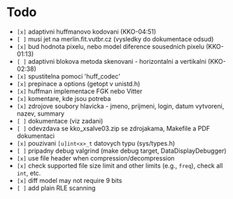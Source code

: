 # Todo

* `[x]` adaptivni huffmanovo kodovani (KKO-04:51)
* `[ ]` musi jet na merlin.fit.vutbr.cz (vysledky do dokumentace odsud)
* `[x]` bud hodnota pixelu, nebo model diference sousednich pixelu (KKO-01:13)
* `[ ]` adaptivni blokova metoda skenovani - horizontalni a vertikalni (KKO-02:38)
* `[x]` spustitelna pomoci 'huff_codec'
* `[x]` prepinace a options (getopt v unistd.h)
* `[x]` huffman implementace FGK nebo Vitter
* `[x]` komentare, kde jsou potreba
* `[x]` zdrojove soubory hlavicka - jmeno, prijmeni, login, datum vytvoreni, nazev, summary
* `[ ]` dokumentace (viz zadani)
* `[ ]` odevzdava se kko_xsalve03.zip se zdrojakama, Makefile a PDF dokumentaci
* `[x]` pouzivani `[u]int<x>_t` datovych typu (sys/types.h)
* `[ ]` pripadny debug valgrind (make debug target, DataDisplayDebugger)
* `[x]` use file header when compression/decompression
* `[x]` check supported file size limit and other limits (e.g., `freq`), check all `int`, etc.
* `[x]` diff model may not require 9 bits
* `[ ]` add plain RLE scanning
